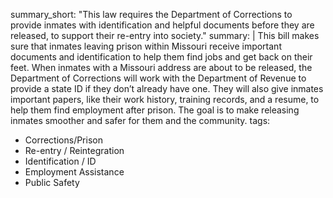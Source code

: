 summary_short: "This law requires the Department of Corrections to provide inmates with identification and helpful documents before they are released, to support their re-entry into society."
summary: |
  This bill makes sure that inmates leaving prison within Missouri receive important documents and identification to help them find jobs and get back on their feet. When inmates with a Missouri address are about to be released, the Department of Corrections will work with the Department of Revenue to provide a state ID if they don’t already have one. They will also give inmates important papers, like their work history, training records, and a resume, to help them find employment after prison. The goal is to make releasing inmates smoother and safer for them and the community.
tags:
  - Corrections/Prison
  - Re-entry / Reintegration
  - Identification / ID
  - Employment Assistance
  - Public Safety
